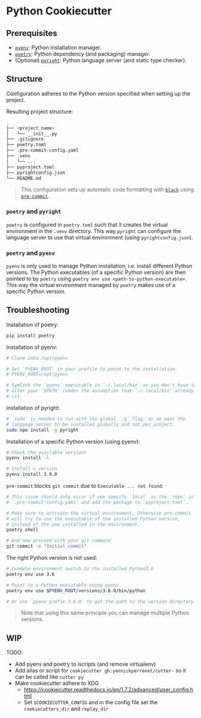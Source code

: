 # Python Cookiecutter

## Prerequisites
* [`pyenv`](https://github.com/pyenv/pyenv): Python installation manager.
* [`poetry`](https://github.com/python-poetry/poetry): Python dependency (and packaging) manager.
* (Optional) [`pyright`](https://github.com/microsoft/pyright): Python language server (and static
  type checker).

## Structure
Configuration adheres to the Python version specified when setting up the project.

Resulting project structure:
```bash
.
├── <project_name>
│   └── __init__.py
├── .gitignore
├── poetry.toml
├── .pre-commit-config.yaml
├── .venv
│   └── ...
├── pyproject.toml
├── pyrightconfig.json
└── README.md
```

> This configuration sets up automatic code formatting with [`black`](https://github.com/psf/black)
> using [`pre-commit`](https://github.com/pre-commit/pre-commit).

### `poetry` and `pyright`
`poetry` is configured in `poetry.toml` such that it creates the virtual environment in the `.venv`
directory. This way `pyright` can configure the language server to use that virtual environment
(using `pyrightconfig.json`).

### `poetry` and `pyenv`
`pyenv` is only used to manage Python installation, i.e. install different Python versions. The
Python executables (of a specific Python version) are then pointed to by `poetry` using
`poetry env use <path-to-python-executable>`. This way the virtual environment managed by `poetry`
makes use of a specific Python version.

## Troubleshooting
Installation of poetry:
```bash
pip install poetry
```

Installation of pyenv:
```bash
# Clone into /opt/pyenv

# Set `PYENV_ROOT` in your profile to point to the installation.
# PYENV_ROOT=/opt/pyenv

# Symlink the `pyenv` executable in `~/.local/bin` so you don't have to
# alter your `$PATH` (under the assumption that `~/.local/bin` already
# is).
```

Installation of pyright:
```bash
# `sudo` is needed to run with the global `-g` flag, as we want the
# language server to be installed globally and not per project.
sudo npm install -g pyright
```

Installation of a specific Python version (using pyenv):
```bash
# Check the available versions
pyenv install -l

# Install a version
pyenv install 3.9.0
```

`pre-commit` blocks `git commit` due to `Executable ... not found`:
```bash
# This issue should only occur if you specify `local` as the `repo` in
# `.pre-commit-config.yaml` and add the package to `pyproject.toml`.

# Make sure to activate the virtual environment. Otherwise pre-commit
# will try to use the executable of the installed Python version,
# instead of the one installed in the environment.
poetry shell

# And now proceed with your git command
git commit -m "Initial commit"
```

The right Python version is not used:
```bash
# Example environment switch to the installed Python3.6
poetry env use 3.6

# Point to a Python executable using pyenv.
poetry env use $PYENV_ROOT/versions/3.6.0/bin/python

# Or use `pyenv prefix 3.6.0` to get the path to the version directory.
```
> Note that using this same principle you can manage multiple Python versions.

## WIP
TODO:
* Add pyenv and poetry to iscripts (and remove virtualenv)
* Add alias or script for `cookiecutter gh:yannickperrenet/cutter-` so it can be called like
  `cutter py`
* Make cookiecutter adhere to XDG
    * https://cookiecutter.readthedocs.io/en/1.7.2/advanced/user_config.html
    * Set `$COOKIECUTTER_CONFIG` and in the config file set the `cookiecutters_dir` and `replay_dir`
